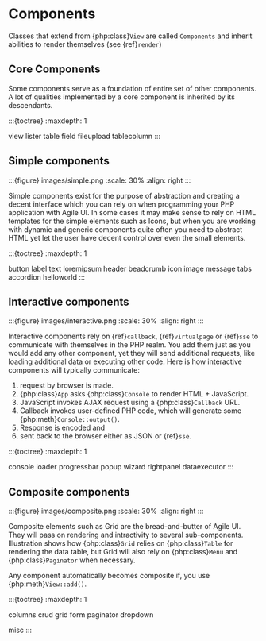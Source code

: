 # Components

Classes that extend from {php:class}`View` are called `Components` and inherit abilities to render themselves (see {ref}`render`)

## Core Components

Some components serve as a foundation of entire set of other components. A lot of qualities implemented by a core component is
inherited by its descendants.

:::{toctree}
:maxdepth: 1

view
lister
table
field
fileupload
tablecolumn
:::

## Simple components

:::{figure} images/simple.png
:scale: 30%
:align: right
:::

Simple components exist for the purpose of abstraction and creating a decent interface which you can rely on when programming your
PHP application with Agile UI. In some cases it may make sense to rely on HTML templates for the simple elements such as Icons,
but when you are working with dynamic and generic components quite often you need to abstract HTML yet let the user have decent
control over even the small elements.

:::{toctree}
:maxdepth: 1

button
label
text
loremipsum
header
beadcrumb
icon
image
message
tabs
accordion
helloworld
:::

## Interactive components

:::{figure} images/interactive.png
:scale: 30%
:align: right
:::

Interactive components rely on {ref}`callback`, {ref}`virtualpage` or {ref}`sse` to communicate with themselves in the PHP realm. You add them
just as you would add any other component, yet they will send additional requests, like loading additional data or executing
other code. Here is how interactive components will typically communicate:

1. request by browser is made.
2. {php:class}`App` asks {php:class}`Console` to render HTML + JavaScript.
3. JavaScript invokes AJAX request using a {php:class}`Callback` URL.
4. Callback invokes user-defined PHP code, which will generate some {php:meth}`Console::output()`.
5. Response is encoded and
6. sent back to the browser either as JSON or {ref}`sse`.

:::{toctree}
:maxdepth: 1

console
loader
progressbar
popup
wizard
rightpanel
dataexecutor
:::

## Composite components

:::{figure} images/composite.png
:scale: 30%
:align: right
:::

Composite elements such as Grid are the bread-and-butter of Agile UI. They will pass on rendering and
intractivity to several sub-components. Illustration shows how {php:class}`Grid` relies on {php:class}`Table` for
rendering the data table, but Grid will also rely on {php:class}`Menu` and {php:class}`Paginator` when necessary.

Any component automatically becomes composite if, you use {php:meth}`View::add()`.

:::{toctree}
:maxdepth: 1

columns
crud
grid
form
paginator
dropdown

misc
:::
